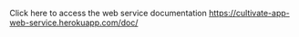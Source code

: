 
Click here to access the web service documentation https://cultivate-app-web-service.herokuapp.com/doc/


